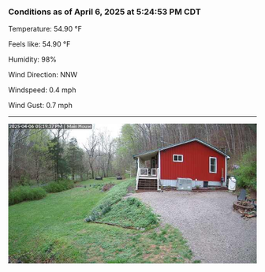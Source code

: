 ### Conditions as of April 6, 2025 at 5:24:53 PM CDT 

Temperature: 54.90 &deg;F

Feels like: 54.90 &deg;F

Humidity: 98%

Wind Direction: NNW

Windspeed: 0.4 mph

Wind Gust: 0.7 mph

---

<img src="./images/latest.jpeg"/>

